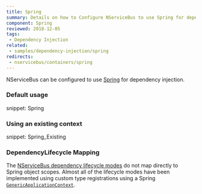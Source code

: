 ```yaml
---
title: Spring
summary: Details on how to Configure NServiceBus to use Spring for dependency injection. Includes usage examples as well as lifecycle mappings.
component: Spring
reviewed: 2018-12-05
tags:
 - Dependency Injection
related:
 - samples/dependency-injection/spring
redirects:
 - nservicebus/containers/spring
---
```



NServiceBus can be configured to use [Spring](http://www.springframework.net/) for dependency injection.


### Default usage

snippet: Spring


### Using an existing context

snippet: Spring_Existing


### DependencyLifecycle Mapping

The [NServiceBus dependency lifecycle modes](/nservicebus/dependency-injection/#dependency-lifecycle) do not map directly to Spring object scopes. Almost all of the lifecycle modes have been implemented using custom type registrations using a Spring [`GenericApplicationContext`](http://springframework.net/docs/1.1-RC1/sdk/1.1/html/Spring.Core~Spring.Context.Support.GenericApplicationContext.html).
